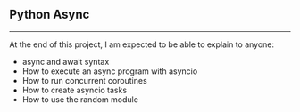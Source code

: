 ## Python Async
---
At the end of this project, I am expected to be able to explain to anyone:

- async and await syntax
- How to execute an async program with asyncio
- How to run concurrent coroutines
- How to create asyncio tasks
- How to use the random module